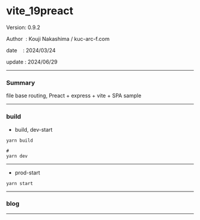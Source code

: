 ﻿# vite_19preact

 Version: 0.9.2

 Author  : Kouji Nakashima / kuc-arc-f.com

 date    : 2024/03/24 

 update  : 2024/06/29 

***
### Summary

file base routing, Preact + express + vite +  SPA sample

***
### build

* build, dev-start

```
yarn build

#
yarn dev
```

***
* prod-start

```
yarn start
```

***
### blog 

***

